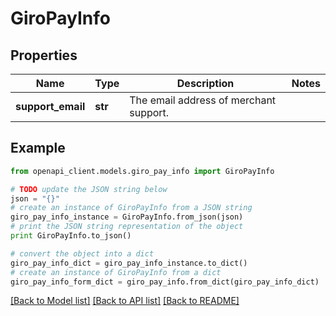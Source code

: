 # GiroPayInfo


## Properties
Name | Type | Description | Notes
------------ | ------------- | ------------- | -------------
**support_email** | **str** | The email address of merchant support. | 

## Example

```python
from openapi_client.models.giro_pay_info import GiroPayInfo

# TODO update the JSON string below
json = "{}"
# create an instance of GiroPayInfo from a JSON string
giro_pay_info_instance = GiroPayInfo.from_json(json)
# print the JSON string representation of the object
print GiroPayInfo.to_json()

# convert the object into a dict
giro_pay_info_dict = giro_pay_info_instance.to_dict()
# create an instance of GiroPayInfo from a dict
giro_pay_info_form_dict = giro_pay_info.from_dict(giro_pay_info_dict)
```
[[Back to Model list]](../README.md#documentation-for-models) [[Back to API list]](../README.md#documentation-for-api-endpoints) [[Back to README]](../README.md)


